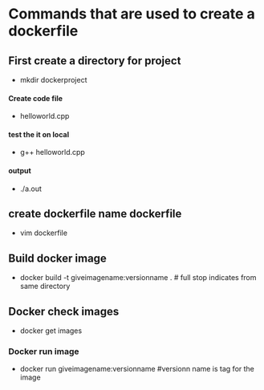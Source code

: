  # Commands that are used to create a dockerfile

## First create a directory for project 
- mkdir dockerproject

#### Create code file 
- helloworld.cpp

#### test the it on local 
- g++ helloworld.cpp

#### output ####
- ./a.out

## create dockerfile name dockerfile ####
- vim dockerfile

## Build docker image ####
- docker build -t giveimagename:versionname . # full stop indicates from same directory

## Docker check images
- docker get images

### Docker run image
- docker run giveimagename:versionname    #versionn name is tag for the image 
